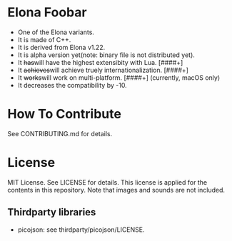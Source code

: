 # Elona Foobar

* One of the Elona variants.
* It is made of C++.
* It is derived from Elona v1.22.
* It is alpha version yet(note: binary file is not distributed yet).
* It ~~has~~will have the highest extensibity with Lua. [####+]
* It ~~achieves~~will achieve truely internationalization. [####+]
* It ~~works~~will work on multi-platform. [####+] (currently, macOS only)
* It decreases the compatibility by -10.



# How To Contribute

See CONTRIBUTING.md for details.



# License

MIT License. See LICENSE for details. This license is applied for the
contents in this repository. Note that images and sounds are not included.

## Thirdparty libraries

* picojson: see thirdparty/picojson/LICENSE.
